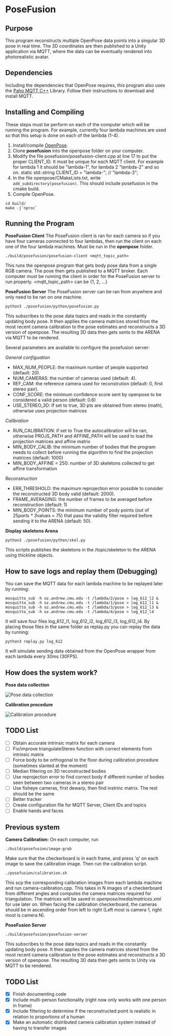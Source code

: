 PoseFusion
====================================



## Purpose
This program reconstructs multiple OpenPose data points into a singular 3D pose in real time. The 3D coordinates are then published to a Unity application via MQTT, where the data can be eventually rendered into photorealistic avatar.


## Dependencies
Including the dependencies that OpenPose requires, this program also uses the [Paho MQTT C++](https://github.com/eclipse/paho.mqtt.cpp) Library. Follow their instructions to download and install MQTT.


## Installing and Compiling
These steps must be perform on each of the computer which will be running the program. For example, currently four lambda machines are used so that this setup is done on each of the lambda (1-4).
1. Install/compile [OpenPose](https://github.com/CMU-Perceptual-Computing-Lab/openpose).
2. Clone **posefusion** into the openpose folder on your computer.
3. Modify the file posefusion/posefusion-client.cpp at line 17 to put the proper CLIENT_ID. It must be unique for each MQTT client. For example for lambda 1 it should be "lambda-1", for lambda 2 "lambda-2" and so on.
static std::string CLIENT_ID   = "lambda-"; // "lambda-3";
4. In the file openpose/CMakeLists.txt, write `add_subdirectory(posefusion)`. This should include posefusion in the cmake build.
5. Compile OpenPose.
```
cd build/
make -j`nproc`
```


## Running the Program

**PoseFusion Client**
The PoseFusion client is ran for each camera so if you have four cameras connected to four lambdas, then run the client on each one of the four lambda machines.
Must be run in the **openpose** folder.
```
./build/posefusion/posefusion-client <mqtt_topic_path>
```
This runs the openpose program that gets body pose data from a single RGB camera. The pose then gets published to a MQTT broker. Each computer must be running the client in order for the PoseFusion server to run properly. <mqtt_topic_path> can be {1, 2, ...}

**PoseFusion Server**
The PoseFusion server can be ran from anywhere and only need to be ran on one machine.
```
python3 ./posefusion/python/posefusion.py
```
This subscribes to the pose data topics and reads in the constantly updating body pose. It then applies the camera matrices stored from the most recent camera calibration to the pose estimates and reconstructs a 3D version of openpose. The resulting 3D data then gets sents to the ARENA via MQTT to be rendered.

Several parameters are available to configure the posefusion server:

*General configuation*
 - MAX_NUM_PEOPLE: the maximum number of people supported (default: 20).
 - NUM_CAMERAS: the number of cameras used (default: 4).
 - REF_CAM: the reference camera used for reconstrution (default: 0, first stereo pair).
 - CONF_SCORE: the minimum confidence score sent by openpose to be considered a valid person (default: 0.6)
 - USE_STEREO_3D: If set to true, 3D pts are obtained from stereo (math), otherwise uses projection matrices

*Calibration*
 - RUN_CALIBRATION: if set to True the autocalibration will be ran, otherwise PROJS_PATH and AFFINE_PATH will be used to load the projection matrices and affine matrix
 - MIN_BODY_CALIB: the minimum number of bodies that the program needs to collect before running the algorithm to find the
                   projection matrices (default: 1000)
 - MIN_BODY_AFFINE = 250: number of 3D skeletons collected to get affine transformation

*Reconstruction*
 - ERR_THRESHOLD: the maximum reprojection error possible to consider the reconstructed 3D body valid (default: 2000).
 - FRAME_AVERAGING: the number of frames to be averaged before reconstruction (default: 1)
 - MIN_BODY_POINTS: the minimum number of pody points (out of 25*parts * 3*values = 75) that pass the validity filter required before sending it to the ARENA (default: 50).

**Display skeletons Arena**
```
python3 ./posefusion/python/skel.py
```
This scripts publishes the skeletons in the /topic/skeleton to the ARENA using thickline objects.

## How to save logs and replay them (Debugging)
You can save the MQTT data for each lambda machine to be replayed later by running:
```
mosquitto_sub -h oz.andrew.cmu.edu -t /lambda/2/pose > log_612_l2 & mosquitto_sub -h oz.andrew.cmu.edu -t /lambda/1/pose > log_612_l1 & mosquitto_sub -h oz.andrew.cmu.edu -t /lambda/3/pose > log_612_l3 & mosquitto_sub -h oz.andrew.cmu.edu -t /lambda/4/pose > log_612_l4
```
It will save four files log_612_l1, log_612_l2, log_612_l3, log_612_l4. By placing those files in the same folder as replay.py you can replay the data by running:
```
python3 replay.py log_612
```
It will simulate sending data obtained from the OpenPose wrapper from each lambda every 30ms (30FPS).

## How does the system work?
**Pose data collection**

![Pose data collection](/images/DataCollectDiagram.png)

**Calibration procedure**

![Calibration procedure](/images/CalibrationDiagram.png)


## TODO List
- [ ] Obtain accurate intrinsic matrix for each camera
- [ ] Fix/improve triangulateStereo function with correct elements from intrinsic matrix
- [ ] Force body to be orthogonal to the floor during calibration procedure (sometimes slanted at the moment)
- [ ] Median filtering on 3D reconstructed bodies
- [ ] Use reprojection error to find correct body if different number of bodies seen between two cameras in a stereo pair
- [ ] Use fisheye cameras, first dewarp, then find instrinc matrix. The rest should be the same
- [ ] Better tracker
- [ ] Create configuration file for MQTT Server, Client IDs and topics
- [ ] Enable hands and faces

## Previous system
**Camera Calibration:**
On each computer, run 
```
./build/posefusion/image-grab
``` 
Make sure that the checkerboard is in each frame, and press 'q' on each image to save the calibration image.
Then run the calibration script.
```
./posefusion/calibration.sh
```
This scp the corresponding calibration images from each lambda machine and run camera-calibration.cpp. This takes in N images of a checkerboard from different angles and computes the camera matrices required for triangulation. The matrices will be saved in *openpose/media/matrices.xml* for use later on. When facing the calibration checkerboard, the cameras should be in ascending order from left to right (Left most is camera 1, right most is camera N).

**PoseFusion Server**
```
./build/posefusion/posefusion-server
```
This subscribes to the pose data topics and reads in the constantly updating body pose. It then applies the camera matrices stored from the most recent camera calibration to the pose estimates and reconstructs a 3D version of openpose. The resulting 3D data then gets sents to Unity via MQTT to be rendered.


## TODO List
- [x] Finish documenting code
- [x] Include multi-person functionality (right now only works with one person in frame)
- [x] Include filtering to determine if the reconstructed point is realistic in relation to proportions of a human
- [x] Make an automatic distributed camera calibration system instead of having to transfer images
